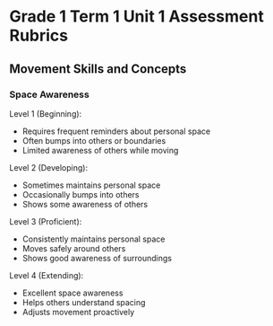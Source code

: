 # Grade 1 Term 1 Unit 1 Assessment Rubrics

## Movement Skills and Concepts

### Space Awareness
Level 1 (Beginning):
- Requires frequent reminders about personal space
- Often bumps into others or boundaries
- Limited awareness of others while moving

Level 2 (Developing):
- Sometimes maintains personal space
- Occasionally bumps into others
- Shows some awareness of others

Level 3 (Proficient):
- Consistently maintains personal space
- Moves safely around others
- Shows good awareness of surroundings

Level 4 (Extending):
- Excellent space awareness
- Helps others understand spacing
- Adjusts movement proactively